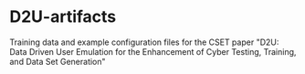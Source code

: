 # D2U-artifacts
Training data and example configuration files for the CSET paper "D2U: Data Driven User Emulation for the Enhancement of Cyber Testing, Training, and Data Set Generation"
